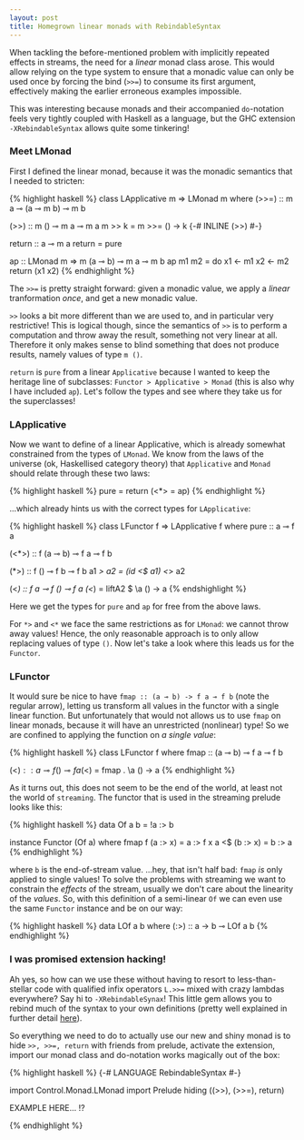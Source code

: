 ```yaml
---
layout: post
title: Homegrown linear monads with RebindableSyntax
---
```


When tackling the before-mentioned problem with implicitly repeated effects in
streams, the need for a _linear_ monad class arose. This would allow relying on the
type system to ensure that a monadic value can only be used once by forcing
the bind (`>>=`) to consume its first argument, effectively
making the earlier erroneous examples impossible.

This was interesting because monads and their accompanied `do`-notation feels
very tightly coupled with Haskell as a language, but the GHC extension
`-XRebindableSyntax` allows quite some tinkering!

### Meet LMonad
First I defined the linear monad, because it was the monadic semantics that I
needed to stricten:

{% highlight haskell %}
class LApplicative m => LMonad m where
  (>>=) :: m a ⊸ (a ⊸ m b) ⊸ m b

  (>>) :: m () ⊸ m a ⊸ m a
  m >> k = m >>= \() -> k
  {-# INLINE (>>) #-}

  return :: a ⊸ m a
  return = pure

ap :: LMonad m => m (a ⊸ b) ⊸ m a ⊸ m b
ap m1 m2 = do
  x1 <- m1
  x2 <- m2
  return (x1 x2)
{% endhighlight %}

The `>>=` is pretty straight forward: given a monadic value, we apply a
_linear_ tranformation _once_, and get a new monadic value.

`>>` looks a bit more different than we are used to, and in particular very
restrictive! This is logical though, since the semantics of `>>` is to perform
a computation and throw away the result, something not very linear at all.
Therefore it only makes sense to blind something that does not produce
results, namely values of type `m ()`.

`return` is `pure` from a linear `Applicative` because I wanted to keep the
heritage line of subclasses: `Functor > Applicative > Monad` (this is also why
I have included `ap`). Let's follow the types and see where they take us for
the superclasses!

### LApplicative
Now we want to define of a linear Applicative, which is already somewhat
constrained from the types of `LMonad`. We know from the laws of the universe
(ok, Haskellised category theory) that `Applicative` and `Monad` should relate
through these two laws:

{% highlight haskell %}
pure = return
(<*> = ap)
{% endhighlight %}

...which already hints us with the correct types for `LApplicative`:

{% highlight haskell %}
class LFunctor f => LApplicative f where
  pure :: a ⊸ f a

  (<*>) :: f (a ⊸ b) ⊸ f a ⊸ f b

  (*>) :: f () ⊸ f b ⊸ f b
  a1 *> a2 = (id <$ a1) <*> a2

  (<*) :: f a ⊸ f () ⊸ f a
  (<*) = liftA2 $ \a () -> a
{% endshighlight %}

Here we get the types for `pure` and `ap` for free from the above laws. 

For `*>` and `<*` we face the same restrictions as for `LMonad`: we cannot
throw away values! Hence, the only reasonable approach is to only allow
replacing values of type `()`. Now let's take a look where this leads us for
the `Functor`.


### LFunctor
It would sure be nice to have `fmap :: (a ⊸ b) -> f a ⊸ f b` (note the regular
arrow), letting us transform all values in the functor with a single linear
function. But unfortunately that would not allows us to use `fmap` on linear
monads, because it will have an unrestricted (nonlinear) type! So we are
confined to applying the function on _a single value_:

{% highlight haskell %}
class LFunctor f where
  fmap :: (a ⊸ b) ⊸ f a ⊸ f b

  (<$) :: a ⊸ f () ⊸ f a
  (<$) = fmap . \a () -> a
{% endhighlight %}

As it turns out, this does not seem to be the end of the world, at least not
the world of `streaming`. The functor that is used in the streaming
prelude looks like this:

{% highlight haskell %}
data Of a b = !a :> b

instance Functor (Of a) where
  fmap f (a :> x) = a :> f x
  a <$ (b :> x)   = b :> a
{% endhighlight %}

where `b` is the end-of-stream value. ...hey, that isn't half bad: `fmap` _is_
only applied to single values! To solve the problems with streaming we want
to constrain the _effects_ of the stream, usually we don't care about the
linearity of the _values_. So, with this definition of a semi-linear `Of` we
can even use the same `Functor` instance and be on our way:

{% highlight haskell %}
data LOf a b where (:>) :: a -> b ⊸ LOf a b
{% endhighlight %}


### I was promised extension hacking!
Ah yes, so how can we use these without having to resort to less-than-stellar
code with qualified infix operators `L.>>=` mixed with crazy lambdas
everywhere? Say hi to `-XRebindableSynax`! This little gem allows you to
rebind much of the syntax to your own definitions (pretty well explained in
further detail [here](https://ocharles.org.uk/blog/guest-posts/2014-12-06-rebindable-syntax.html)).

So everything we need to do to actually use our new and shiny monad is to hide
`>>, >>=, return` with friends from prelude, activate the extension, import
our monad class and do-notation works magically out of the box:

{% highlight haskell %}
{-# LANGUAGE RebindableSyntax #-}

import Control.Monad.LMonad
import Prelude hiding ((>>), (>>=), return)

EXAMPLE HERE... !?

{% endhighlight %}
